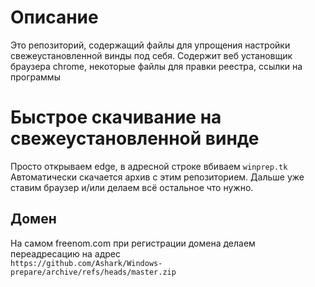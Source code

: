 # Описание
Это репозиторий, содержащий файлы для упрощения настройки свежеустановленной винды под себя.
Содержит веб установщик браузера chrome, некоторые файлы для правки реестра, ссылки на программы

# Быстрое скачивание на свежеустановленной винде
Просто открываем edge, в адресной строке вбиваем `winprep.tk`
Автоматически скачается архив с этим репозиторием.
Дальше уже ставим браузер и/или делаем всё остальное что нужно.

## Домен
На самом freenom.com при регистрации домена делаем переадресацию на адрес  
`https://github.com/Ashark/Windows-prepare/archive/refs/heads/master.zip`
